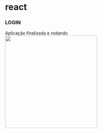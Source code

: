 # react

### LOGIN
   Aplicação finalizada e rodando
 <img src="https://github.com/rafaelcarvalhocaetano/React/blob/master/login/src/component/print.png" style="width: 300px;
    height: 300px;"/>
